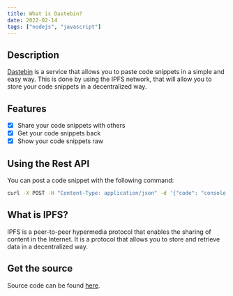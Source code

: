```yaml
---
title: What is Dastebin?
date: 2022-02-14
tags: ["nodejs", "javascript"]
---
```


## Description

[Dastebin](https://dastebin.prixix.com) is a service that allows you to paste code snippets in a simple and
easy way. This is done by using the IPFS network, that will allow you to store your code snippets in a decentralized way.

## Features

- [x] Share your code snippets with others
- [x] Get your code snippets back
- [x] Show your code snippets raw

## Using the Rest API

You can post a code snippet with the following command:

```bash
curl -X POST -H "Content-Type: application/json" -d '{"code": "console.log(\"Hello World!\")"}' https://dastebin.prixix.com/new
```

## What is IPFS?

IPFS is a peer-to-peer hypermedia protocol that enables the sharing of content in the Internet. It is a protocol that allows you to store and retrieve data in a decentralized way.

## Get the source

Source code can be found [here](https://github.com/Prixix/DasteBin).
